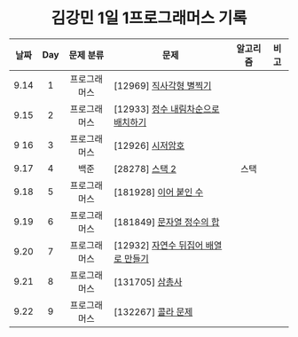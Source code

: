 <div align="center">
  
# 김강민 1일 1프로그래머스 기록

| 날짜 | Day |  문제 분류   | 문제                                                   | 알고리즘 | 비고 |
| :--: | :-: | :----------: | ------------------------------------------------------ | :------: | ---- |
| 9.14 |  1  | 프로그래머스 | [12969] [직사각형 별찍기](./Week_03/0914/)             |          |      |
| 9.15 |  2  | 프로그래머스 | [12933] [정수 내림차순으로 배치하기](./Week_03/0915/)  |          |      |
| 9 16 |  3  | 프로그래머스 | [12926] [시저암호](./Week_03/0916/)                    |          |      |
| 9.17 |  4  |     백준     | [28278] [스택 2](./Week_03/0917/)                      |   스택   |      |
| 9.18 |  5  | 프로그래머스 | [181928] [이어 붙인 수](./Week_04/0918/)               |          |
| 9.19 |  6  | 프로그래머스 | [181849] [문자열 정수의 합](./Week_04/0919/)           |          |      |
| 9.20 |  7  | 프로그래머스 | [12932] [자연수 뒤집어 배열로 만들기](./Week_04/0920/) |          |      |
| 9.21 |  8  | 프로그래머스 | [131705] [삼총사](./Week_04/0921/)                     |          |      |
| 9.22 |  9  | 프로그래머스 | [132267] [콜라 문제](./Week_04/0922/)                  |          |      |

</div>

